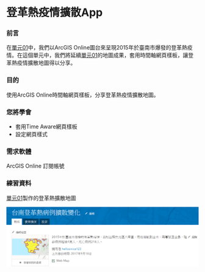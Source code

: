 # 登革熱疫情擴散App

### 前言

在[單元01](/ex01/README.md)中，我們以ArcGIS Online圖台來呈現2015年於臺南市爆發的登革熱疫情。在這個單元中，我們將延續[單元01](/ex01/step-06.md)的地圖成果，套用時間軸網頁樣板，讓登革熱疫情擴散地圖得以分享。

### 目的

使用ArcGIS Online時間軸網頁樣板，分享登革熱疫情擴散地圖。

### 您將學會

* 套用Time Aware網頁樣板
* 設定網頁樣式

### 需求軟體

ArcGIS Online 訂閱帳號

### 練習資料

[單元01](/ex01/README.md)製作的登革熱擴散地圖

![](/assets/ex03/image1.png)
